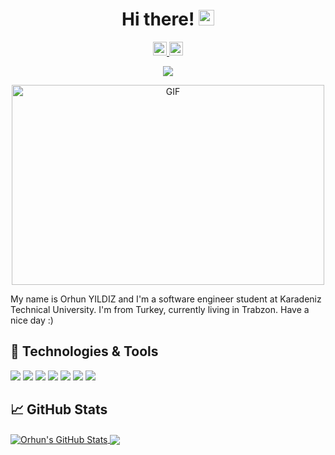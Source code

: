 <div align="center">
  
# Hi there! <img src="https://media.giphy.com/media/hvRJCLFzcasrR4ia7z/giphy.gif" width="25px">

<a href="https://twitter.com/yildizorhun">
  <img alt="Orhun YILDIZ | Twitter" width="22px" src="https://cdn.jsdelivr.net/npm/simple-icons@v3/icons/twitter.svg" />
</a>
<a href="https://www.instagram.com/orhun102/">
  <img alt="Orhun's Instagram" width="22px" src="https://cdn.jsdelivr.net/npm/simple-icons@v3/icons/instagram.svg" />
</a>

![](https://komarev.com/ghpvc/?username=orhunyildiz&color=2bbc8a&label=visitors)

<img alt="GIF" src="https://github.com/abhisheknaiidu/abhisheknaiidu/blob/master/code.gif?raw=true" width="500" height="320" />

</div>

My name is Orhun YILDIZ and I'm a software engineer student at Karadeniz Technical University. I'm from Turkey, currently living in Trabzon. Have a nice day :) 

## 🔧 Technologies & Tools

![](https://img.shields.io/badge/OS-Windows-informational?style=flat&logo=windows&logoColor=white&color=2bbc8a)
![](https://img.shields.io/badge/Editor-IntelliJ_IDEA-informational?style=flat&logo=intellij-idea&logoColor=white&color=2bbc8a)
![](https://img.shields.io/badge/Code-Java-informational?style=flat&logo=java&logoColor=white&color=2bbc8a)
![](https://img.shields.io/badge/Editor-Visual_Studio-informational?style=flat&logo=visual-studio&logoColor=white&color=2bbc8a)
![](https://img.shields.io/badge/Code-C_Sharp-informational?style=flat&logo=c-sharp&logoColor=white&color=2bbc8a)
![](https://img.shields.io/badge/Editor-Anaconda-informational?style=flat&logo=anaconda&logoColor=white&color=2bbc8a)
![](https://img.shields.io/badge/Code-Python-informational?style=flat&logo=python&logoColor=white&color=2bbc8a)

## &#x1f4c8; GitHub Stats

<a href="https://github.com/orhunyildiz/orhunyildiz">
  <img align="center" src="https://github-readme-stats.vercel.app/api?username=orhunyildiz&show_icons=true&line_height=27&count_private=true&title_color=ffffff&text_color=c9cacc&icon_color=2bbc8a&bg_color=1d1f21" alt="Orhun's GitHub Stats" />
</a>
<a href="https://github.com/orhunyildiz/orhunyildiz">
  <img align="center" src="https://github-readme-stats.vercel.app/api/top-langs/?username=orhunyildiz&hide=matlab,swift,jupyter%20notebook&title_color=ffffff&text_color=c9cacc&icon_color=2bbc8a&bg_color=1d1f21" />
</a>
